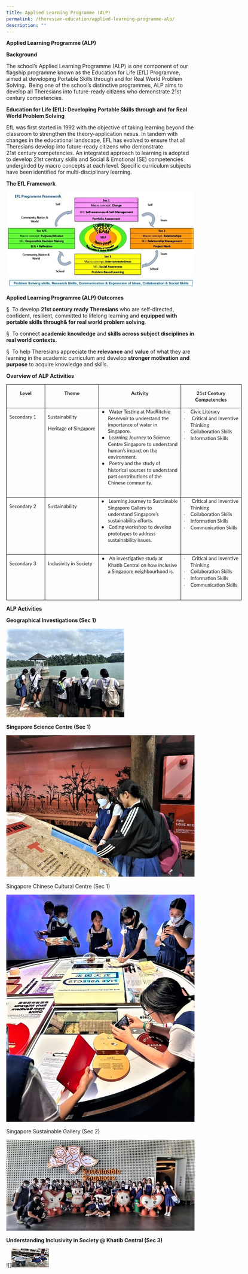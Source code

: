```yaml
---
title: Applied Learning Programme (ALP)
permalink: /theresian-education/applied-learning-programme-alp/
description: ""
---
```

<!-- /\* Font Definitions \*/ @font-face {font-family:Wingdings; panose-1:5 0 0 0 0 0 0 0 0 0;} @font-face {font-family:Latha; panose-1:2 0 4 0 0 0 0 0 0 0;} @font-face {font-family:"Cambria Math"; panose-1:2 4 5 3 5 4 6 3 2 4;} @font-face {font-family:DengXian; panose-1:2 1 6 0 3 1 1 1 1 1;} @font-face {font-family:Calibri; panose-1:2 15 5 2 2 2 4 3 2 4;} @font-face {font-family:inherit; panose-1:0 0 0 0 0 0 0 0 0 0;} @font-face {font-family:Lato; panose-1:2 15 5 2 2 2 4 3 2 3;} @font-face {font-family:"\\@DengXian"; panose-1:2 1 6 0 3 1 1 1 1 1;} /\* Style Definitions \*/ p.MsoNormal, li.MsoNormal, div.MsoNormal {margin-top:0in; margin-right:0in; margin-bottom:8.0pt; margin-left:0in; line-height:107%; font-size:11.0pt; font-family:"Calibri",sans-serif;} p.MsoListParagraph, li.MsoListParagraph, div.MsoListParagraph {margin-top:0in; margin-right:0in; margin-bottom:8.0pt; margin-left:.5in; line-height:107%; font-size:11.0pt; font-family:"Calibri",sans-serif;} p.MsoListParagraphCxSpFirst, li.MsoListParagraphCxSpFirst, div.MsoListParagraphCxSpFirst {margin-top:0in; margin-right:0in; margin-bottom:0in; margin-left:.5in; line-height:107%; font-size:11.0pt; font-family:"Calibri",sans-serif;} p.MsoListParagraphCxSpMiddle, li.MsoListParagraphCxSpMiddle, div.MsoListParagraphCxSpMiddle {margin-top:0in; margin-right:0in; margin-bottom:0in; margin-left:.5in; line-height:107%; font-size:11.0pt; font-family:"Calibri",sans-serif;} p.MsoListParagraphCxSpLast, li.MsoListParagraphCxSpLast, div.MsoListParagraphCxSpLast {margin-top:0in; margin-right:0in; margin-bottom:8.0pt; margin-left:.5in; line-height:107%; font-size:11.0pt; font-family:"Calibri",sans-serif;} .MsoChpDefault {font-family:"Calibri",sans-serif;} .MsoPapDefault {margin-bottom:8.0pt; line-height:107%;} @page WordSection1 {size:8.5in 11.0in; margin:1.0in 1.0in 1.0in 1.0in;} div.WordSection1 {page:WordSection1;} /\* List Definitions \*/ ol {margin-bottom:0in;} ul {margin-bottom:0in;} -->

**Applied Learning Programme (ALP)**

**Background**

The school’s Applied Learning Programme (ALP) is one component of our flagship programme known as the Education for Life (EfL) Programme, aimed at developing Portable Skills through and for Real World Problem Solving. &nbsp;Being one of the school’s distinctive programmes, ALP aims to develop all Theresians into future-ready citizens who demonstrate 21st century competencies.

**Education for Life (EfL): Developing Portable Skills through and for Real World Problem Solving**

EfL was first started in 1992 with the objective of taking learning beyond the classroom to strengthen the theory-application nexus. In tandem with changes in the educational landscape, EFL has evolved to ensure that all Theresians develop into future-ready citizens who demonstrate 21st&nbsp;century competencies. An integrated approach to learning is adopted to develop 21st century skills and Social &amp; Emotional (SE) competencies undergirded by macro concepts at each level. Specific curriculum subjects have been identified for multi-disciplinary learning.

**The EfL Framework**

![](/images/Applied%20Learning%20Prog/image001.jpg)

**Applied Learning Programme (ALP) Outcomes**

§&nbsp; To develop **21st century ready Theresians** who are self-directed, confident, resilient, committed to lifelong learning and **equipped with portable skills through&amp; for real world problem solving**.

§&nbsp; To connect **academic knowledge** and **skills across subject disciplines in real world contexts.**

§&nbsp; To help Theresians appreciate the **relevance** and **value** of what they are learning in the academic curriculum and develop **stronger motivation** **and purpose** to acquire knowledge and skills.

**Overview of ALP Activities**

<table cellpadding="0" cellspacing="0" border="1" style="border: currentColor; border-image: none; width: 472.2pt; border-collapse: collapse;" class="MsoTableGrid" width="630"><tbody><tr style="height: 12.55pt;"><td style="padding: 0in 5.4pt; border: 1pt solid windowtext; border-image: none; width: 71.75pt; height: 12.55pt;" valign="top" width="96"><p style="text-align: center; line-height: normal;" class="MsoNormal" align="center"><b><span style="font-family: &quot;Lato&quot;,sans-serif; font-size: 10pt;">Level</span></b></p></td><td style="border-width: 1pt 1pt 1pt medium; border-style: solid solid solid none; border-color: windowtext windowtext windowtext currentColor; padding: 0in 5.4pt; border-image: none; width: 1.5in; height: 12.55pt;" valign="top" width="144"><p style="text-align: center; line-height: normal;" class="MsoNormal" align="center"><b><span style="font-family: &quot;Lato&quot;,sans-serif; font-size: 10pt;">Theme</span></b></p></td><td style="border-width: 1pt 1pt 1pt medium; border-style: solid solid solid none; border-color: windowtext windowtext windowtext currentColor; padding: 0in 5.4pt; border-image: none; width: 174.4pt; height: 12.55pt;" valign="top" width="233"><p style="text-align: center; line-height: normal;" class="MsoNormal" align="center"><b><span style="font-family: &quot;Lato&quot;,sans-serif; font-size: 10pt;">Activity</span></b></p></td><td style="border-width: 1pt 1pt 1pt medium; border-style: solid solid solid none; border-color: windowtext windowtext windowtext currentColor; padding: 0in 5.4pt; border-image: none; width: 118.05pt; height: 12.55pt;" valign="top" width="157"><p style="text-align: center; line-height: normal;" class="MsoNormal" align="center"><b><span style="font-family: &quot;Lato&quot;,sans-serif; font-size: 10pt;">21st Century Competencies</span></b></p></td></tr><tr style="height: 12.55pt;"><td style="border-width: medium 1pt 1pt; border-style: none solid solid; border-color: currentColor windowtext windowtext; padding: 0in 5.4pt; border-image: none; width: 71.75pt; height: 12.55pt;" valign="top" width="96"><p style="text-align: justify; line-height: normal; margin-bottom: 0in; -ms-text-justify: inter-ideograph;" class="MsoNormal"><span style="font-family: &quot;Lato&quot;,sans-serif; font-size: 10pt;">Secondary 1</span></p></td><td style="border-width: medium 1pt 1pt medium; border-style: none solid solid none; border-color: currentColor windowtext windowtext currentColor; padding: 0in 5.4pt; width: 1.5in; height: 12.55pt;" valign="top" width="144"><p style="text-align: justify; line-height: normal; margin-bottom: 0in; -ms-text-justify: inter-ideograph;" class="MsoNormal"><span style="font-family: &quot;Lato&quot;,sans-serif; font-size: 10pt;">Sustainability</span></p><p style="text-align: justify; line-height: normal; margin-bottom: 0in; -ms-text-justify: inter-ideograph;" class="MsoNormal"><span style="font-family: &quot;Lato&quot;,sans-serif; font-size: 10pt;">Heritage of Singapore</span></p></td><td style="border-width: medium 1pt 1pt medium; border-style: none solid solid none; border-color: currentColor windowtext windowtext currentColor; padding: 0in 5.4pt; width: 174.4pt; height: 12.55pt;" valign="top" width="233"><p style="margin: 0in 0in 0in 12.5pt; line-height: normal; text-indent: -12.5pt;" class="MsoNormal"><span style="font-family: &quot;Times New Roman&quot;,serif; font-size: 10pt;">●<span style="font: 7pt/normal &quot;Times New Roman&quot;; font-size-adjust: none; font-stretch: normal;">&nbsp;&nbsp;&nbsp;&nbsp; </span></span><span style="font-family: &quot;Lato&quot;,sans-serif; font-size: 10pt;">Water Testing at MacRitchie Reservoir to understand the importance of water in Singapore.</span></p><p style="margin: 0in 0in 0in 12.5pt; line-height: normal; text-indent: -12.5pt;" class="MsoNormal"><span style="font-family: &quot;Times New Roman&quot;,serif; font-size: 10pt;">●<span style="font: 7pt/normal &quot;Times New Roman&quot;; font-size-adjust: none; font-stretch: normal;">&nbsp;&nbsp;&nbsp;&nbsp; </span></span><span style="font-family: &quot;Lato&quot;,sans-serif; font-size: 10pt;">Learning Journey to Science Centre Singapore to understand human’s impact on the environment.</span></p><p style="margin: 0in 0in 0in 12.5pt; line-height: normal; text-indent: -12.5pt;" class="MsoNormal"><span style="font-family: &quot;Times New Roman&quot;,serif; font-size: 10pt;">●<span style="font: 7pt/normal &quot;Times New Roman&quot;; font-size-adjust: none; font-stretch: normal;">&nbsp;&nbsp;&nbsp;&nbsp; </span></span><span style="font-family: &quot;Lato&quot;,sans-serif; font-size: 10pt;">Poetry and the study of historical sources to understand past contributions of the Chinese community.</span></p><p style="text-align: justify; line-height: normal; margin-bottom: 0in; -ms-text-justify: inter-ideograph;" class="MsoNormal"><span style="font-family: &quot;Lato&quot;,sans-serif; font-size: 10pt;">&nbsp;</span></p></td><td style="border-width: medium 1pt 1pt medium; border-style: none solid solid none; border-color: currentColor windowtext windowtext currentColor; padding: 0in 5.4pt; width: 118.05pt; height: 12.55pt;" valign="top" width="157"><p style="margin: 0in 0in 0in 13.5pt; text-align: justify; line-height: normal; text-indent: -13.5pt; -ms-text-justify: inter-ideograph;" class="MsoListParagraphCxSpFirst"><span style="font-family: Symbol; font-size: 10pt;">·<span style="font: 7pt/normal &quot;Times New Roman&quot;; font-size-adjust: none; font-stretch: normal;">&nbsp;&nbsp;&nbsp;&nbsp;&nbsp; </span></span><span style="font-family: &quot;Lato&quot;,sans-serif; font-size: 10pt;">Civic Literacy</span></p><p style="margin: 0in 0in 0in 13.5pt; text-align: justify; line-height: normal; text-indent: -13.5pt; -ms-text-justify: inter-ideograph;" class="MsoListParagraphCxSpMiddle"><span style="font-family: Symbol; font-size: 10pt;">·<span style="font: 7pt/normal &quot;Times New Roman&quot;; font-size-adjust: none; font-stretch: normal;">&nbsp;&nbsp;&nbsp;&nbsp;&nbsp; </span></span><span style="font-family: &quot;Lato&quot;,sans-serif; font-size: 10pt;">Critical and Inventive Thinking</span></p><p style="margin: 0in 0in 0in 13.5pt; text-align: justify; line-height: normal; text-indent: -13.5pt; -ms-text-justify: inter-ideograph;" class="MsoListParagraphCxSpMiddle"><span style="font-family: Symbol; font-size: 10pt;">·<span style="font: 7pt/normal &quot;Times New Roman&quot;; font-size-adjust: none; font-stretch: normal;">&nbsp;&nbsp;&nbsp;&nbsp;&nbsp; </span></span><span style="font-family: &quot;Lato&quot;,sans-serif; font-size: 10pt;">Collaboration Skills</span></p><p style="margin: 0in 0in 0in 13.5pt; text-align: justify; line-height: normal; text-indent: -13.5pt; -ms-text-justify: inter-ideograph;" class="MsoListParagraphCxSpMiddle"><span style="font-family: Symbol; font-size: 10pt;">·<span style="font: 7pt/normal &quot;Times New Roman&quot;; font-size-adjust: none; font-stretch: normal;">&nbsp;&nbsp;&nbsp;&nbsp;&nbsp; </span></span><span style="font-family: &quot;Lato&quot;,sans-serif; font-size: 10pt;">Information Skills</span></p><p style="margin: 0in 0in 0in 13.5pt; text-align: justify; line-height: normal; -ms-text-justify: inter-ideograph;" class="MsoListParagraphCxSpLast"><span style="font-family: &quot;Lato&quot;,sans-serif; font-size: 10pt;">&nbsp;</span></p></td></tr><tr style="height: 12.55pt;"><td style="border-width: medium 1pt 1pt; border-style: none solid solid; border-color: currentColor windowtext windowtext; padding: 0in 5.4pt; border-image: none; width: 71.75pt; height: 12.55pt;" valign="top" width="96"><p style="text-align: justify; line-height: normal; margin-bottom: 0in; -ms-text-justify: inter-ideograph;" class="MsoNormal"><span style="font-family: &quot;Lato&quot;,sans-serif; font-size: 10pt;">Secondary 2</span></p></td><td style="border-width: medium 1pt 1pt medium; border-style: none solid solid none; border-color: currentColor windowtext windowtext currentColor; padding: 0in 5.4pt; width: 1.5in; height: 12.55pt;" valign="top" width="144"><p style="text-align: justify; line-height: normal; margin-bottom: 0in; -ms-text-justify: inter-ideograph;" class="MsoNormal"><span style="font-family: &quot;Lato&quot;,sans-serif; font-size: 10pt;">Sustainability</span></p></td><td style="border-width: medium 1pt 1pt medium; border-style: none solid solid none; border-color: currentColor windowtext windowtext currentColor; padding: 0in 5.4pt; width: 174.4pt; height: 12.55pt;" valign="top" width="233"><p style="margin: 0in 0in 0in 12.5pt; line-height: normal; text-indent: -13.5pt;" class="MsoNormal"><span style="font-family: &quot;Times New Roman&quot;,serif; font-size: 10pt;">●<span style="font: 7pt/normal &quot;Times New Roman&quot;; font-size-adjust: none; font-stretch: normal;">&nbsp;&nbsp;&nbsp;&nbsp; </span></span><span style="font-family: &quot;Lato&quot;,sans-serif; font-size: 10pt;">Learning Journey to Sustainable Singapore Gallery to understand Singapore’s sustainability efforts.</span></p><p style="margin: 0in 0in 0in 12.5pt; line-height: normal; text-indent: -13.5pt;" class="MsoNormal"><span style="font-family: &quot;Times New Roman&quot;,serif; font-size: 10pt;">●<span style="font: 7pt/normal &quot;Times New Roman&quot;; font-size-adjust: none; font-stretch: normal;">&nbsp;&nbsp;&nbsp;&nbsp; </span></span><span style="font-family: &quot;Lato&quot;,sans-serif; font-size: 10pt;">Coding workshop to develop prototypes to address sustainability issues.</span></p><p style="text-align: justify; line-height: normal; margin-bottom: 0in; -ms-text-justify: inter-ideograph;" class="MsoNormal"><span style="font-family: &quot;Lato&quot;,sans-serif; font-size: 10pt;">&nbsp;</span></p></td><td style="border-width: medium 1pt 1pt medium; border-style: none solid solid none; border-color: currentColor windowtext windowtext currentColor; padding: 0in 5.4pt; width: 118.05pt; height: 12.55pt;" valign="top" width="157"><p style="margin: 0in 0in 0in 13.5pt; text-align: justify; line-height: normal; text-indent: -13.5pt; -ms-text-justify: inter-ideograph;" class="MsoListParagraphCxSpFirst"><span style="font-family: Symbol; font-size: 10pt;">·<span style="font: 7pt/normal &quot;Times New Roman&quot;; font-size-adjust: none; font-stretch: normal;">&nbsp;&nbsp;&nbsp;&nbsp;&nbsp; </span></span><span style="font-family: &quot;Lato&quot;,sans-serif; font-size: 10pt;">Critical and Inventive Thinking</span></p><p style="margin: 0in 0in 0in 13.5pt; text-align: justify; line-height: normal; text-indent: -13.5pt; -ms-text-justify: inter-ideograph;" class="MsoListParagraphCxSpMiddle"><span style="font-family: Symbol; font-size: 10pt;">·<span style="font: 7pt/normal &quot;Times New Roman&quot;; font-size-adjust: none; font-stretch: normal;">&nbsp;&nbsp;&nbsp;&nbsp;&nbsp; </span></span><span style="font-family: &quot;Lato&quot;,sans-serif; font-size: 10pt;">Collaboration Skills</span></p><p style="margin: 0in 0in 0in 13.5pt; text-align: justify; line-height: normal; text-indent: -13.5pt; -ms-text-justify: inter-ideograph;" class="MsoListParagraphCxSpMiddle"><span style="font-family: Symbol; font-size: 10pt;">·<span style="font: 7pt/normal &quot;Times New Roman&quot;; font-size-adjust: none; font-stretch: normal;">&nbsp;&nbsp;&nbsp;&nbsp;&nbsp; </span></span><span style="font-family: &quot;Lato&quot;,sans-serif; font-size: 10pt;">Information Skills</span></p><p style="margin: 0in 0in 0in 13.5pt; text-align: justify; line-height: normal; text-indent: -13.5pt; -ms-text-justify: inter-ideograph;" class="MsoListParagraphCxSpLast"><span style="font-family: Symbol; font-size: 10pt;">·<span style="font: 7pt/normal &quot;Times New Roman&quot;; font-size-adjust: none; font-stretch: normal;">&nbsp;&nbsp;&nbsp;&nbsp;&nbsp; </span></span><span style="font-family: &quot;Lato&quot;,sans-serif; font-size: 10pt;">Communication Skills</span></p><p style="text-align: justify; line-height: normal; margin-bottom: 0in; -ms-text-justify: inter-ideograph;" class="MsoNormal"><span style="font-family: &quot;Lato&quot;,sans-serif; font-size: 10pt;">&nbsp;</span></p></td></tr><tr style="height: 12.55pt;"><td style="border-width: medium 1pt 1pt; border-style: none solid solid; border-color: currentColor windowtext windowtext; padding: 0in 5.4pt; border-image: none; width: 71.75pt; height: 12.55pt;" valign="top" width="96"><p style="text-align: justify; line-height: normal; margin-bottom: 0in; -ms-text-justify: inter-ideograph;" class="MsoNormal"><span style="font-family: &quot;Lato&quot;,sans-serif; font-size: 10pt;">Secondary 3</span></p></td><td style="border-width: medium 1pt 1pt medium; border-style: none solid solid none; border-color: currentColor windowtext windowtext currentColor; padding: 0in 5.4pt; width: 1.5in; height: 12.55pt;" valign="top" width="144"><p style="text-align: justify; line-height: normal; margin-bottom: 0in; -ms-text-justify: inter-ideograph;" class="MsoNormal"><span style="font-family: &quot;Lato&quot;,sans-serif; font-size: 10pt;">Inclusivity in Society</span></p></td><td style="border-width: medium 1pt 1pt medium; border-style: none solid solid none; border-color: currentColor windowtext windowtext currentColor; padding: 0in 5.4pt; width: 174.4pt; height: 12.55pt;" valign="top" width="233"><p style="margin: 0in 0in 0in 12.5pt; line-height: normal; text-indent: -12.5pt;" class="MsoNormal"><span style="font-family: &quot;Times New Roman&quot;,serif; font-size: 10pt;">●<span style="font: 7pt/normal &quot;Times New Roman&quot;; font-size-adjust: none; font-stretch: normal;">&nbsp;&nbsp;&nbsp;&nbsp; </span></span><span style="font-family: &quot;Lato&quot;,sans-serif; font-size: 10pt;">An investigative study at Khatib Central on how inclusive a Singapore neighbourhood is.</span></p><p style="text-align: justify; line-height: normal; margin-bottom: 0in; -ms-text-justify: inter-ideograph;" class="MsoNormal"><b><span style="font-family: &quot;Lato&quot;,sans-serif; font-size: 10pt;">&nbsp;</span></b></p></td><td style="border-width: medium 1pt 1pt medium; border-style: none solid solid none; border-color: currentColor windowtext windowtext currentColor; padding: 0in 5.4pt; width: 118.05pt; height: 12.55pt;" valign="top" width="157"><p style="margin: 0in 0in 0in 13.5pt; text-align: justify; line-height: normal; text-indent: -13.5pt; -ms-text-justify: inter-ideograph;" class="MsoListParagraphCxSpFirst"><span style="font-family: Symbol; font-size: 10pt;">·<span style="font: 7pt/normal &quot;Times New Roman&quot;; font-size-adjust: none; font-stretch: normal;">&nbsp;&nbsp;&nbsp;&nbsp;&nbsp; </span></span><span style="font-family: &quot;Lato&quot;,sans-serif; font-size: 10pt;">Critical and Inventive Thinking</span></p><p style="margin: 0in 0in 0in 13.5pt; text-align: justify; line-height: normal; text-indent: -13.5pt; -ms-text-justify: inter-ideograph;" class="MsoListParagraphCxSpMiddle"><span style="font-family: Symbol; font-size: 10pt;">·<span style="font: 7pt/normal &quot;Times New Roman&quot;; font-size-adjust: none; font-stretch: normal;">&nbsp;&nbsp;&nbsp;&nbsp;&nbsp; </span></span><span style="font-family: &quot;Lato&quot;,sans-serif; font-size: 10pt;">Collaboration Skills</span></p><p style="margin: 0in 0in 0in 13.5pt; text-align: justify; line-height: normal; text-indent: -13.5pt; -ms-text-justify: inter-ideograph;" class="MsoListParagraphCxSpMiddle"><span style="font-family: Symbol; font-size: 10pt;">·<span style="font: 7pt/normal &quot;Times New Roman&quot;; font-size-adjust: none; font-stretch: normal;">&nbsp;&nbsp;&nbsp;&nbsp;&nbsp; </span></span><span style="font-family: &quot;Lato&quot;,sans-serif; font-size: 10pt;">Information Skills</span></p><p style="margin: 0in 0in 0in 13.5pt; text-align: justify; line-height: normal; text-indent: -13.5pt; -ms-text-justify: inter-ideograph;" class="MsoListParagraphCxSpLast"><span style="font-family: Symbol; font-size: 10pt;">·<span style="font: 7pt/normal &quot;Times New Roman&quot;; font-size-adjust: none; font-stretch: normal;">&nbsp;&nbsp;&nbsp;&nbsp;&nbsp; </span></span><span style="font-family: &quot;Lato&quot;,sans-serif; font-size: 10pt;">Communication Skills</span></p><p style="text-align: justify; line-height: normal; margin-bottom: 0in; -ms-text-justify: inter-ideograph;" class="MsoNormal"><span style="font-family: &quot;Lato&quot;,sans-serif; font-size: 10pt;">&nbsp;</span></p></td></tr></tbody></table>

**ALP Activities**

**Geographical Investigations (Sec 1)**

![](/images/Applied%20Learning%20Prog/image002.jpg)

**Singapore Science Centre (Sec 1)**

![](/images/Applied%20Learning%20Prog/image003.jpg)

Singapore Chinese Cultural Centre (Sec 1)

![](/images/Applied%20Learning%20Prog/image004.jpg)

Singapore Sustainable Gallery (Sec 2)

![](/images/Applied%20Learning%20Prog/image005.jpg)

**Understanding Inclusivity in Society @ Khatib Central (Sec 3)**

![]<img height="50" width="100" src="/images/Applied%20Learning%20Prog/image006.jpg">